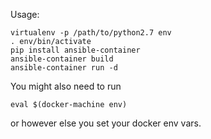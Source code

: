 Usage: 

```
virtualenv -p /path/to/python2.7 env
. env/bin/activate
pip install ansible-container
ansible-container build
ansible-container run -d
```

You might also need to run 
```
eval $(docker-machine env)
```
or however else you set your docker env vars.